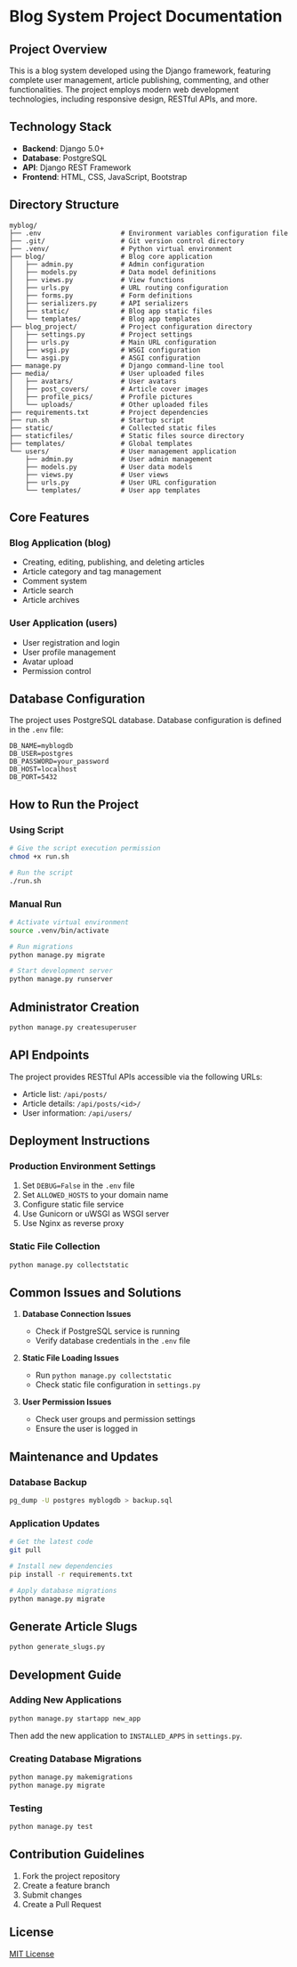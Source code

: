 # Blog System Project Documentation

## Project Overview

This is a blog system developed using the Django framework, featuring complete user management, article publishing, commenting, and other functionalities. The project employs modern web development technologies, including responsive design, RESTful APIs, and more.

## Technology Stack

- **Backend**: Django 5.0+
- **Database**: PostgreSQL
- **API**: Django REST Framework
- **Frontend**: HTML, CSS, JavaScript, Bootstrap

## Directory Structure

```
myblog/
├── .env                    # Environment variables configuration file
├── .git/                   # Git version control directory
├── .venv/                  # Python virtual environment
├── blog/                   # Blog core application
│   ├── admin.py            # Admin configuration
│   ├── models.py           # Data model definitions
│   ├── views.py            # View functions
│   ├── urls.py             # URL routing configuration
│   ├── forms.py            # Form definitions
│   ├── serializers.py      # API serializers
│   ├── static/             # Blog app static files
│   └── templates/          # Blog app templates
├── blog_project/           # Project configuration directory
│   ├── settings.py         # Project settings
│   ├── urls.py             # Main URL configuration
│   ├── wsgi.py             # WSGI configuration
│   └── asgi.py             # ASGI configuration
├── manage.py               # Django command-line tool
├── media/                  # User uploaded files
│   ├── avatars/            # User avatars
│   ├── post_covers/        # Article cover images
│   ├── profile_pics/       # Profile pictures
│   └── uploads/            # Other uploaded files
├── requirements.txt        # Project dependencies
├── run.sh                  # Startup script
├── static/                 # Collected static files
├── staticfiles/            # Static files source directory
├── templates/              # Global templates
└── users/                  # User management application
    ├── admin.py            # User admin management
    ├── models.py           # User data models
    ├── views.py            # User views
    ├── urls.py             # User URL configuration
    └── templates/          # User app templates
```

## Core Features

### Blog Application (blog)

- Creating, editing, publishing, and deleting articles
- Article category and tag management
- Comment system
- Article search
- Article archives

### User Application (users)

- User registration and login
- User profile management
- Avatar upload
- Permission control

## Database Configuration

The project uses PostgreSQL database. Database configuration is defined in the `.env` file:

```
DB_NAME=myblogdb
DB_USER=postgres
DB_PASSWORD=your_password
DB_HOST=localhost
DB_PORT=5432
```

## How to Run the Project

### Using Script

```bash
# Give the script execution permission
chmod +x run.sh

# Run the script
./run.sh
```

### Manual Run

```bash
# Activate virtual environment
source .venv/bin/activate

# Run migrations
python manage.py migrate

# Start development server
python manage.py runserver
```

## Administrator Creation

```bash
python manage.py createsuperuser
```

## API Endpoints

The project provides RESTful APIs accessible via the following URLs:

- Article list: `/api/posts/`
- Article details: `/api/posts/<id>/`
- User information: `/api/users/`

## Deployment Instructions

### Production Environment Settings

1. Set `DEBUG=False` in the `.env` file
2. Set `ALLOWED_HOSTS` to your domain name
3. Configure static file service
4. Use Gunicorn or uWSGI as WSGI server
5. Use Nginx as reverse proxy

### Static File Collection

```bash
python manage.py collectstatic
```

## Common Issues and Solutions

1. **Database Connection Issues**
   - Check if PostgreSQL service is running
   - Verify database credentials in the `.env` file

2. **Static File Loading Issues**
   - Run `python manage.py collectstatic`
   - Check static file configuration in `settings.py`

3. **User Permission Issues**
   - Check user groups and permission settings
   - Ensure the user is logged in

## Maintenance and Updates

### Database Backup

```bash
pg_dump -U postgres myblogdb > backup.sql
```

### Application Updates

```bash
# Get the latest code
git pull

# Install new dependencies
pip install -r requirements.txt

# Apply database migrations
python manage.py migrate
```

## Generate Article Slugs

```bash
python generate_slugs.py
```

## Development Guide

### Adding New Applications

```bash
python manage.py startapp new_app
```

Then add the new application to `INSTALLED_APPS` in `settings.py`.

### Creating Database Migrations

```bash
python manage.py makemigrations
python manage.py migrate
```

### Testing

```bash
python manage.py test
```

## Contribution Guidelines

1. Fork the project repository
2. Create a feature branch
3. Submit changes
4. Create a Pull Request

## License

[MIT License](LICENSE) 